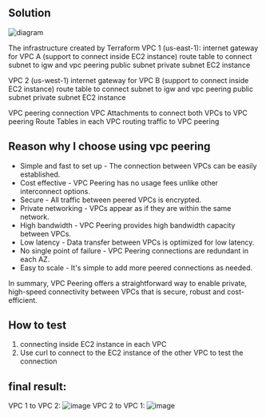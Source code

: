 ## Solution

![diagram](https://github.com/quangtung20/demo_interview/assets/79434671/b42746c3-18ad-4622-b20f-e4eb0e7653d7)

The infrastructure created by Terraform
VPC 1 (us-east-1):
  internet gateway for VPC A (support to connect inside EC2 instance)
  route table to connect subnet to igw and vpc peering
  public subnet
  private subnet
    EC2 instance

VPC 2 (us-west-1)
  internet gateway for VPC B (support to connect inside EC2 instance)
  route table to connect subnet to igw and vpc peering
  public subnet
  private subnet
    EC2 instance

VPC peering connection
VPC Attachments to connect both VPCs to VPC peering
Route Tables in each VPC routing traffic to VPC peering

## Reason why I choose using vpc peering
- Simple and fast to set up - The connection between VPCs can be easily established.
- Cost effective - VPC Peering has no usage fees unlike other interconnect options.
- Secure - All traffic between peered VPCs is encrypted.
- Private networking - VPCs appear as if they are within the same network.
- High bandwidth - VPC Peering provides high bandwidth capacity between VPCs.
- Low latency - Data transfer between VPCs is optimized for low latency.
- No single point of failure - VPC Peering connections are redundant in each AZ.
- Easy to scale - It's simple to add more peered connections as needed.

In summary, VPC Peering offers a straightforward way to enable private, high-speed connectivity between VPCs that is secure, robust and cost-efficient.

## How to test
1. connecting inside EC2 instance in each VPC
2. Use curl to connect to the EC2 instance of the other VPC to test the connection

## final result:
VPC 1 to VPC 2:
![image](https://github.com/quangtung20/demo_interview/assets/79434671/38529306-e6c7-4e4b-a7dc-6c5680c3ee8e)
VPC 2 to VPC 1:
![image](https://github.com/quangtung20/demo_interview/assets/79434671/873299c3-3d1c-437f-9f9d-1392dfcb6b3d)